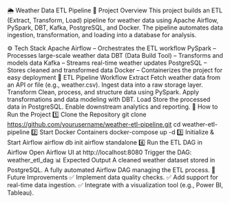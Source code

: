 🌦️ Weather Data ETL Pipeline
📌 Project Overview
This project builds an ETL (Extract, Transform, Load) pipeline for weather data using Apache Airflow, PySpark, DBT, Kafka, PostgreSQL, and Docker. The pipeline automates data ingestion, transformation, and loading into a database for analysis.

⚙️ Tech Stack
  Apache Airflow – Orchestrates the ETL workflow
  PySpark – Processes large-scale weather data
  DBT (Data Build Tool) – Transforms and models data
  Kafka – Streams real-time weather updates
  PostgreSQL – Stores cleaned and transformed data
  Docker – Containerizes the project for easy deployment
🔄 ETL Pipeline Workflow
  Extract
    Fetch weather data from an API or file (e.g., weather.csv).
    Ingest data into a raw storage layer.
  Transform
    Clean, process, and structure data using PySpark.
    Apply transformations and data modeling with DBT.
  Load
    Store the processed data in PostgreSQL.
    Enable downstream analytics and reporting.
🚀 How to Run the Project
1️⃣ Clone the Repository
  git clone https://github.com/yourusername/weather-etl-pipeline.git
  cd weather-etl-pipeline
2️⃣ Start Docker Containers
  docker-compose up -d
3️⃣ Initialize & Start Airflow
    airflow db init
    airflow standalone
4️⃣ Run the ETL DAG in Airflow
    Open Airflow UI at http://localhost:8080
    Trigger the DAG: weather_etl_dag
📊 Expected Output
    A cleaned weather dataset stored in PostgreSQL.
    A fully automated Airflow DAG managing the ETL process.
📄 Future Improvements
  ✅ Implement data quality checks.
  ✅ Add support for real-time data ingestion.
  ✅ Integrate with a visualization tool (e.g., Power BI, Tableau).

